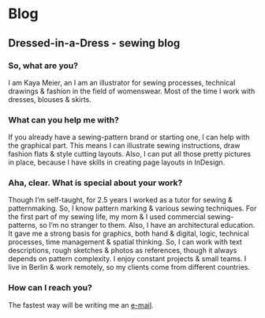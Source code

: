 # Blog

## Dressed-in-a-Dress - sewing blog

### So, what are you?
I am Kaya Meier,
an I am an illustrator for sewing processes, technical drawings & fashion in
the field of womenswear. Most of the time I work with dresses, blouses & skirts.

### What can you help me with?
If you already have a sewing-pattern brand or starting one, I can help with the graphical part. This means I can illustrate sewing instructions, draw fashion flats & style cutting layouts. Also, I can put all those pretty pictures in place, because I have skills in creating page layouts in InDesign.

### Aha, clear. What is special about your work?
Though I’m self-taught, for 2.5 years I worked as a tutor for sewing & patternmaking. So, I know pattern marking & various sewing techniques. For the first part of my sewing life, my mom & I used commercial sewing-patterns, so I’m no stranger to them. Also, I have an architectural education. It gave me a strong basis for graphics, both hand & digital, logic, technical processes, time management & spatial thinking.
So, I can work with text descriptions, rough sketches & photos as references, though it always depends on pattern complexity.
I enjoy constant projects & small teams. 
I live in Berlin & work remotely, so my clients come from different countries.

### How can I reach you?
The fastest way will be writing me an [e-mail](mailto:kaia_meier@dressed-in-a-dress.com).